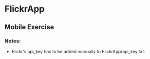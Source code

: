 #  FlickrApp
## Mobile Exercise

### Notes:
- Flickr's api_key has to be added manually to FlickrApp/api_key.txt. 


